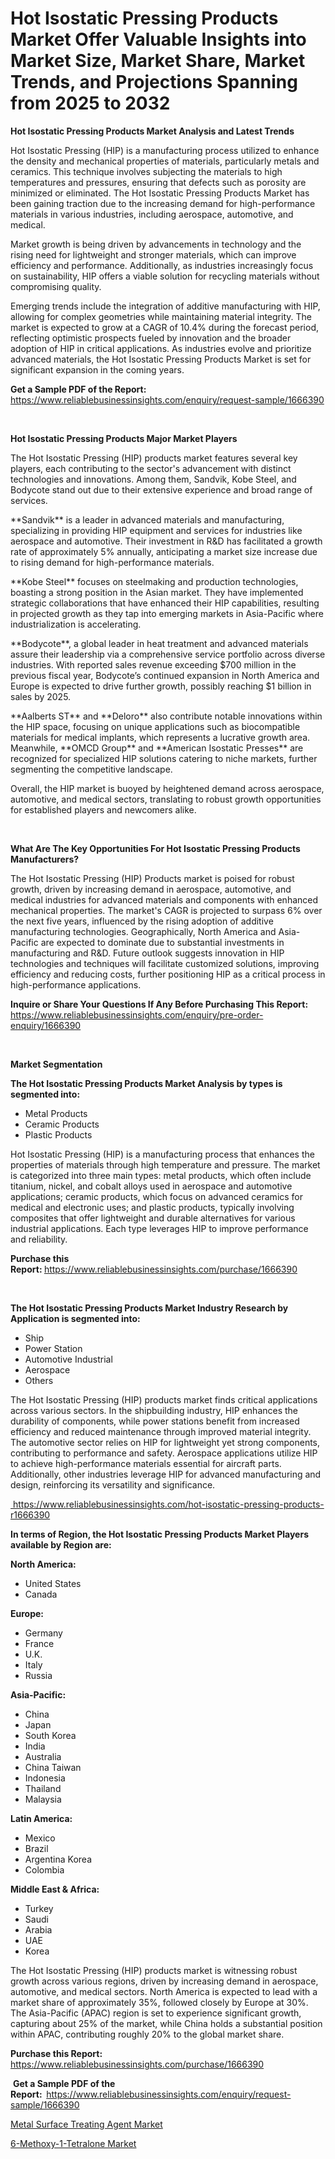 <p><h1>Hot Isostatic Pressing Products Market Offer Valuable Insights into Market Size, Market Share, Market Trends, and Projections Spanning from 2025 to 2032</h1></p><p><strong>Hot Isostatic Pressing Products Market Analysis and Latest Trends</strong></p>
<p><p>Hot Isostatic Pressing (HIP) is a manufacturing process utilized to enhance the density and mechanical properties of materials, particularly metals and ceramics. This technique involves subjecting the materials to high temperatures and pressures, ensuring that defects such as porosity are minimized or eliminated. The Hot Isostatic Pressing Products Market has been gaining traction due to the increasing demand for high-performance materials in various industries, including aerospace, automotive, and medical.</p><p>Market growth is being driven by advancements in technology and the rising need for lightweight and stronger materials, which can improve efficiency and performance. Additionally, as industries increasingly focus on sustainability, HIP offers a viable solution for recycling materials without compromising quality. </p><p>Emerging trends include the integration of additive manufacturing with HIP, allowing for complex geometries while maintaining material integrity. The market is expected to grow at a CAGR of 10.4% during the forecast period, reflecting optimistic prospects fueled by innovation and the broader adoption of HIP in critical applications. As industries evolve and prioritize advanced materials, the Hot Isostatic Pressing Products Market is set for significant expansion in the coming years.</p></p>
<p><strong>Get a Sample PDF of the Report:&nbsp;</strong> <a href="https://www.reliablebusinessinsights.com/enquiry/request-sample/1666390?utm_campaign=97&utm_medium=2&utm_source=Github&utm_content=ia&utm_term=02022025&utm_id=hot-isostatic-pressing-products">https://www.reliablebusinessinsights.com/enquiry/request-sample/1666390</a></p>
<p>&nbsp;</p>
<p><strong>Hot Isostatic Pressing Products Major Market Players</strong></p>
<p><p>The Hot Isostatic Pressing (HIP) products market features several key players, each contributing to the sector's advancement with distinct technologies and innovations. Among them, Sandvik, Kobe Steel, and Bodycote stand out due to their extensive experience and broad range of services.</p><p>**Sandvik** is a leader in advanced materials and manufacturing, specializing in providing HIP equipment and services for industries like aerospace and automotive. Their investment in R&D has facilitated a growth rate of approximately 5% annually, anticipating a market size increase due to rising demand for high-performance materials.</p><p>**Kobe Steel** focuses on steelmaking and production technologies, boasting a strong position in the Asian market. They have implemented strategic collaborations that have enhanced their HIP capabilities, resulting in projected growth as they tap into emerging markets in Asia-Pacific where industrialization is accelerating.</p><p>**Bodycote**, a global leader in heat treatment and advanced materials assure their leadership via a comprehensive service portfolio across diverse industries. With reported sales revenue exceeding $700 million in the previous fiscal year, Bodycote’s continued expansion in North America and Europe is expected to drive further growth, possibly reaching $1 billion in sales by 2025.</p><p>**Aalberts ST** and **Deloro** also contribute notable innovations within the HIP space, focusing on unique applications such as biocompatible materials for medical implants, which represents a lucrative growth area. Meanwhile, **OMCD Group** and **American Isostatic Presses** are recognized for specialized HIP solutions catering to niche markets, further segmenting the competitive landscape.</p><p>Overall, the HIP market is buoyed by heightened demand across aerospace, automotive, and medical sectors, translating to robust growth opportunities for established players and newcomers alike.</p></p>
<p>&nbsp;</p>
<p><strong>What Are The Key Opportunities For Hot Isostatic Pressing Products Manufacturers?</strong></p>
<p><p>The Hot Isostatic Pressing (HIP) Products market is poised for robust growth, driven by increasing demand in aerospace, automotive, and medical industries for advanced materials and components with enhanced mechanical properties. The market's CAGR is projected to surpass 6% over the next five years, influenced by the rising adoption of additive manufacturing technologies. Geographically, North America and Asia-Pacific are expected to dominate due to substantial investments in manufacturing and R&D. Future outlook suggests innovation in HIP technologies and techniques will facilitate customized solutions, improving efficiency and reducing costs, further positioning HIP as a critical process in high-performance applications.</p></p>
<p><strong>Inquire or Share Your Questions If Any Before Purchasing This Report:</strong> <a href="https://www.reliablebusinessinsights.com/enquiry/pre-order-enquiry/1666390?utm_campaign=97&utm_medium=2&utm_source=Github&utm_content=ia&utm_term=02022025&utm_id=hot-isostatic-pressing-products">https://www.reliablebusinessinsights.com/enquiry/pre-order-enquiry/1666390</a></p>
<p>&nbsp;</p>
<p><strong>Market Segmentation</strong></p>
<p><strong>The Hot Isostatic Pressing Products Market Analysis by types is segmented into:</strong></p>
<p><ul><li>Metal Products</li><li>Ceramic Products</li><li>Plastic Products</li></ul></p>
<p><p>Hot Isostatic Pressing (HIP) is a manufacturing process that enhances the properties of materials through high temperature and pressure. The market is categorized into three main types: metal products, which often include titanium, nickel, and cobalt alloys used in aerospace and automotive applications; ceramic products, which focus on advanced ceramics for medical and electronic uses; and plastic products, typically involving composites that offer lightweight and durable alternatives for various industrial applications. Each type leverages HIP to improve performance and reliability.</p></p>
<p><strong>Purchase this Report:&nbsp;</strong><a href="https://www.reliablebusinessinsights.com/purchase/1666390?utm_campaign=97&utm_medium=2&utm_source=Github&utm_content=ia&utm_term=02022025&utm_id=hot-isostatic-pressing-products">https://www.reliablebusinessinsights.com/purchase/1666390</a></p>
<p>&nbsp;</p>
<p><strong>The Hot Isostatic Pressing Products Market Industry Research by Application is segmented into:</strong></p>
<p><ul><li>Ship</li><li>Power Station</li><li>Automotive Industrial</li><li>Aerospace</li><li>Others</li></ul></p>
<p><p>The Hot Isostatic Pressing (HIP) products market finds critical applications across various sectors. In the shipbuilding industry, HIP enhances the durability of components, while power stations benefit from increased efficiency and reduced maintenance through improved material integrity. The automotive sector relies on HIP for lightweight yet strong components, contributing to performance and safety. Aerospace applications utilize HIP to achieve high-performance materials essential for aircraft parts. Additionally, other industries leverage HIP for advanced manufacturing and design, reinforcing its versatility and significance.</p></p>
<p><a href="https://www.reliablebusinessinsights.com/hot-isostatic-pressing-products-r1666390?utm_campaign=97&utm_medium=2&utm_source=Github&utm_content=ia&utm_term=02022025&utm_id=hot-isostatic-pressing-products">&nbsp;https://www.reliablebusinessinsights.com/hot-isostatic-pressing-products-r1666390</a></p>
<p><strong>In terms of Region, the Hot Isostatic Pressing Products Market Players available by Region are:</strong></p>
<p>
    <p> <strong> North America: </strong>
        <ul>
            <li>United States</li>
            <li>Canada</li>
        </ul>
        </p> 
    <p> <strong> Europe: </strong>
        <ul>
            <li>Germany</li>
            <li>France</li>
            <li>U.K.</li>
            <li>Italy</li>
            <li>Russia</li>
        </ul>
        </p> 
    <p> <strong> Asia-Pacific: </strong>
        <ul>
            <li>China</li>
            <li>Japan</li>
            <li>South Korea</li>
            <li>India</li>
            <li>Australia</li>
            <li>China Taiwan</li>
            <li>Indonesia</li>
            <li>Thailand</li>
            <li>Malaysia</li>
        </ul>
        </p> 
    <p> <strong> Latin America: </strong>
        <ul>
            <li>Mexico</li>
            <li>Brazil</li>
            <li>Argentina Korea</li>
            <li>Colombia</li>
        </ul>
        </p> 
    <p> <strong> Middle East & Africa: </strong>
        <ul>
            <li>Turkey</li>
            <li>Saudi</li>
            <li>Arabia</li>
            <li>UAE</li>
            <li>Korea</li>
        </ul>
    </p>
    </p>
<p><p>The Hot Isostatic Pressing (HIP) products market is witnessing robust growth across various regions, driven by increasing demand in aerospace, automotive, and medical sectors. North America is expected to lead with a market share of approximately 35%, followed closely by Europe at 30%. The Asia-Pacific (APAC) region is set to experience significant growth, capturing about 25% of the market, while China holds a substantial position within APAC, contributing roughly 20% to the global market share.</p></p>
<p><strong>Purchase this Report: </strong><a href="https://www.reliablebusinessinsights.com/purchase/1666390?utm_campaign=97&utm_medium=2&utm_source=Github&utm_content=ia&utm_term=02022025&utm_id=hot-isostatic-pressing-products">https://www.reliablebusinessinsights.com/purchase/1666390</a></p>
<p>&nbsp;<strong>Get a Sample PDF of the Report:&nbsp;&nbsp;</strong><a href="https://www.reliablebusinessinsights.com/enquiry/request-sample/1666390?utm_campaign=97&utm_medium=2&utm_source=Github&utm_content=ia&utm_term=02022025&utm_id=hot-isostatic-pressing-products">https://www.reliablebusinessinsights.com/enquiry/request-sample/1666390</a></p>
<p><strong></strong></p>
<p><p><a href="https://github.com/daphnyvashdi/Market-Research-Report-List-1/blob/main/metal-surface-treating-agent-market.md?utm_campaign=97&utm_medium=2&utm_source=Github&utm_content=ia&utm_term=02022025&utm_id=hot-isostatic-pressing-products">Metal Surface Treating Agent Market</a></p><p><a href="https://github.com/giblydirani3/Market-Research-Report-List-1/blob/main/6-methoxy-1-tetralone-market.md?utm_campaign=97&utm_medium=2&utm_source=Github&utm_content=ia&utm_term=02022025&utm_id=hot-isostatic-pressing-products">6-Methoxy-1-Tetralone Market</a></p></p>